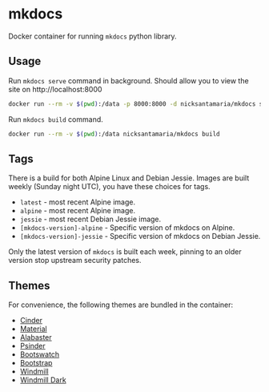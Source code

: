 # mkdocs

Docker container for running `mkdocs` python library.

## Usage

Run `mkdocs serve` command in background. Should allow you to view the site on http://localhost:8000

```bash
docker run --rm -v $(pwd):/data -p 8000:8000 -d nicksantamaria/mkdocs serve -a 0.0.0.0:8000
```

Run `mkdocs build` command.

```bash
docker run --rm -v $(pwd):/data nicksantamaria/mkdocs build
```

## Tags

There is a build for both Alpine Linux and Debian Jessie. Images are built weekly (Sunday night UTC), you have these choices for tags.

- `latest` - most recent Alpine image.
- `alpine` - most recent Alpine image.
- `jessie` - most recent Debian Jessie image.
- `[mkdocs-version]-alpine` - Specific version of mkdocs on Alpine.
- `[mkdocs-version]-jessie` - Specific version of mkdocs on Debian Jessie.

Only the latest version of `mkdocs` is built each week, pinning to an older version stop upstream security patches.

## Themes

For convenience, the following themes are bundled in the container:

* [Cinder](https://github.com/chrissimpkins/cinder)
* [Material](https://github.com/squidfunk/mkdocs-material)
* [Alabaster](https://github.com/iamale/mkdocs-alabaster)
* [Psinder](https://github.com/michaeltlombardi/mkdocs-psinder)
* [Bootswatch](https://github.com/mkdocs/mkdocs-bootswatch)
* [Bootstrap](https://github.com/mkdocs/mkdocs-bootstrap)
* [Windmill](https://github.com/gristlabs/mkdocs-windmill)
* [Windmill Dark](https://github.com/noraj1337/mkdocs-windmill-dark)
